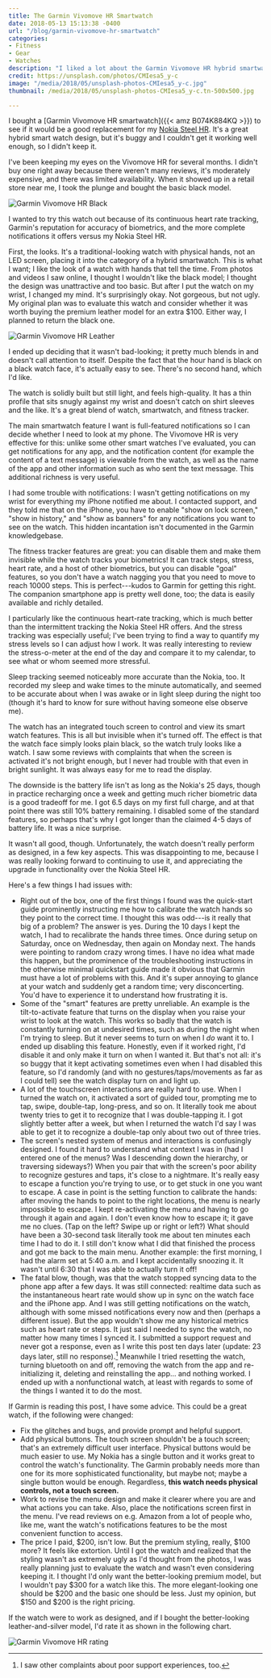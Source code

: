 ```yaml
---
title: The Garmin Vivomove HR Smartwatch
date: 2018-05-13 15:13:38 -0400
url: "/blog/garmin-vivomove-hr-smartwatch"
categories:
- Fitness
- Gear
- Watches
description: "I liked a lot about the Garmin Vivomove HR hybrid smartwatch, but overall it's unsatisfactory."
credit: https://unsplash.com/photos/CMIesa5_y-c
image: "/media/2018/05/unsplash-photos-CMIesa5_y-c.jpg"
thumbnail: /media/2018/05/unsplash-photos-CMIesa5_y-c.tn-500x500.jpg

---
```

I bought a [Garmin Vivomove HR smartwatch]({{< amz B074K884KQ >}}) to see if it
would be a good replacement for my [Nokia Steel HR](/blog/best-fitness-activity-sleep-tracking-watch/). It's a great hybrid smart watch design, but it's buggy and I couldn't get it working well enough, so I didn't keep it.

<!--more-->

I've been keeping my eyes on the Vivomove HR for several months. I didn't buy
one right away because there weren't many reviews, it's moderately expensive,
and there was limited availability. When it showed up in a retail store near me,
I took the plunge and bought the basic black model.

![Garmin Vivomove HR Black](/media/2018/05/garmin-vivomove-hr-black.jpg)

I wanted to try this watch out because of its continuous heart rate tracking,
Garmin's reputation for accuracy of biometrics, and the more complete
notifications it offers versus my Nokia Steel HR.

First, the looks. It's a traditional-looking watch with physical hands, not an
LED screen, placing it into the category of a hybrid smartwatch. This is what I
want; I like the look of a watch with hands that tell the time. From photos and
videos I saw online, I thought I wouldn't like the black model; I thought the
design was unattractive and too basic. But after I put the watch on my wrist, I
changed my mind. It's surprisingly okay. Not gorgeous, but not ugly. My original
plan was to evaluate this watch and consider whether it was worth buying the
premium leather model for an extra $100. Either way, I planned to return the
black one.

![Garmin Vivomove HR Leather](/media/2018/05/garmin-vivomove-hr-leather.jpg)

I ended up deciding that it wasn't bad-looking; it pretty much blends in and
doesn't call attention to itself. Despite the fact that the hour hand is black
on a black watch face, it's actually easy to see. There's no second hand, which
I'd like.

The watch is solidly built but still light, and feels high-quality. It has a
thin profile that sits snugly against my wrist and doesn't catch on shirt
sleeves and the like. It's a great blend of watch, smartwatch, and fitness
tracker.

The main smartwatch feature I want is full-featured notifications so I can
decide whether I need to look at my phone. The Vivomove HR is very effective for
this: unlike some other smart watches I've evaluated, you can get notifications
for any app, and the notification content (for example the content of a text
message) is viewable from the watch, as well as the name of the app and other
information such as who sent the text message. This additional richness is very
useful.

I had some trouble with notifications: I wasn't getting notifications on my
wrist for everything my iPhone notified me about. I contacted support, and they
told me that on the iPhone, you have to enable "show on lock screen," "show in
history," and "show as banners" for any notifications you want to see on the
watch. This hidden incantation isn't documented in the Garmin knowledgebase.

The fitness tracker features are great: you can disable them and make them
invisible while the watch tracks your biometrics! It can track steps, stress,
heart rate, and a host of other biometrics, but you can disable "goal" features,
so you don't have a watch nagging you that you need to move to reach 10000
steps. This is perfect---kudos to Garmin for getting this right. The companion
smartphone app is pretty well done, too; the data is easily available and richly
detailed.

I particularly like the continuous heart-rate tracking, which is much better
than the intermittent tracking the Nokia Steel HR offers. And the stress
tracking was especially useful; I've been trying to find a way to quantify my
stress levels so I can adjust how I work. It was really interesting to review
the stress-o-meter at the end of the day and compare it to my calendar, to see
what or whom seemed more stressful.

Sleep tracking seemed noticeably more accurate than the Nokia, too. It recorded
my sleep and wake times to the minute automatically, and seemed to be accurate
about when I was awake or in light sleep during the night too (though it's hard
to know for sure without having someone else observe me).

The watch has an integrated touch screen to control and view its smart watch
features. This is all but invisible when it's turned off.  The effect is that
the watch face simply looks plain black, so the watch truly looks like a watch.
I saw some reviews with complaints that when the screen is activated it's not
bright enough, but I never had trouble with that even in bright sunlight. It was
always easy for me to read the display.

The downside is the battery life isn't as long as the Nokia's 25 days, though in
practice recharging once a week and getting much richer biometric data is a good
tradeoff for me. I got 6.5 days on my first full charge, and at that point there
was still 10% battery remaining. I disabled some of the standard features, so
perhaps that's why I got longer than the claimed 4-5 days of battery life. It
was a nice surprise.

It wasn't all good, though. Unfortunately, the watch doesn't really perform as
designed, in a few key aspects. This was disappointing to me, because I was
really looking forward to continuing to use it, and appreciating the upgrade in
functionality over the Nokia Steel HR.

Here's a few things I had issues with:

- Right out of the box, one of the first things I found was the quick-start
  guide prominently instructing me how to calibrate the watch hands so they
  point to the correct time. I thought this was odd---is it really that big of a
  problem? The answer is yes. During the 10 days I kept the watch, I had to
  recalibrate the hands three times. Once during setup on Saturday, once on
  Wednesday, then again on Monday next. The hands were pointing to random crazy
  wrong times. I have no idea what made this happen, but the prominence of the
  troubleshooting instructions in the otherwise minimal quickstart guide made it
  obvious that Garmin must have a lot of problems with this. And it's super
  annoying to glance at your watch and suddenly get a random time; very
  disconcerting. You'd have to experience it to understand how frustrating it
  is.
- Some of the "smart" features are pretty unreliable. An example is the
  tilt-to-activate feature that turns on the display when you raise your wrist
  to look at the watch. This works so badly that the watch is constantly turning
  on at undesired times, such as during the night when I'm trying to sleep. But
  it never seems to turn on when I *do* want it to. I ended up disabling this
  feature. Honestly, even if it worked right, I'd disable it and only make it
  turn on when I wanted it. But that's not all: it's so buggy that it kept
  activating sometimes even when I had disabled this feature, so I'd randomly
  (and with no gestures/taps/movements as far as I could tell) see the watch
  display turn on and light up.
- A lot of the touchscreen interactions are really hard to use. When I turned
  the watch on, it activated a sort of guided tour, prompting me to tap, swipe,
  double-tap, long-press, and so on. It literally took me about twenty tries to
  get it to recognize that I was double-tapping it. I got slightly better after
  a week, but when I returned the watch I'd say I was able to get it to
  recognize a double-tap only about two out of three tries.
- The screen's nested system of menus and interactions is confusingly designed.
  I found it hard to understand what context I was in (had I entered one of the
  menus? Was I descending down the hierarchy, or traversing sideways?) When you
  pair that with the screen's poor ability to recognize gestures and taps, it's
  close to a nightmare. It's really easy to escape a function you're trying to
  use, or to get stuck in one you want to escape. A case in point is the setting
  function to calibrate the hands: after moving the hands to point to the right
  locations, the menu is nearly impossible to escape. I kept re-activating the
  menu and having to go through it again and again. I don't even know how to
  escape it; it gave me no clues. (Tap on the left? Swipe up or right or left?)
  What should have been a 30-second task literally took me about ten minutes
  each time I had to do it. I still don't know what I did that finished the
  process and got me back to the main menu. Another example: the first morning,
  I had the alarm set at 5:40 a.m. and I kept accidentally snoozing it. It
  wasn't until 6:30 that I was able to actually turn it off!
- The fatal blow, though, was that the watch stopped syncing data to the phone
  app after a few days. It was still connected: realtime data such as the
  instantaneous heart rate would show up in sync on the watch face and the
  iPhone app. And I was still getting notifications on the watch, although with
  some missed notifications every now and then (perhaps a different issue). But
  the app wouldn't show me any historical metrics such as heart rate or steps.
  It just said I needed to sync the watch, no matter how many times I synced it.
  I submitted a support request and never got a response, even as I write this
  post ten days later (update: 23 days later, still no response).[^support]
  Meanwhile I tried resetting the watch, turning
  bluetooth on and off, removing the watch from the app and re-initializing it,
  deleting and reinstalling the app... and nothing worked. I ended up with a
  nonfunctional watch, at least with regards to some of the things I wanted it
  to do the most.

If Garmin is reading this post, I have some advice. This could be a great watch,
if the following were changed:

- Fix the glitches and bugs, and provide prompt and helpful support.
- Add physical buttons. The touch screen shouldn't be a touch screen; that's an
  extremely difficult user interface. Physical buttons would be much easier to
  use. My Nokia has a single button and it works great to control the watch's
  functionality. The Garmin probably needs more than one for its more
  sophisticated functionality, but maybe not; maybe a single button would be
  enough. Regardless, **this watch needs physical controls, not a touch
  screen.**
- Work to revise the menu design and make it clearer where you are and what
  actions you can take. Also, place the notifications screen first in the menu.
  I've read reviews on e.g. Amazon from a lot of people who, like me,
  want the watch's notifications features to be the most convenient function to
  access.
- The price I paid, $200, isn't low. But the premium styling, really, $100 more?
  It feels like extortion. Until I got the watch and realized that the styling
  wasn't as extremely ugly as I'd thought from the photos, I was really planning
  just to evaluate the watch and wasn't even considering keeping it. I thought
  I'd only want the better-looking premium model, but I wouldn't pay $300 for a
  watch like this. The more elegant-looking one should be $200 and the basic one
  should be less. Just my opinion, but $150 and $200 is the right pricing.

If the watch were to work as designed, and if I bought the better-looking
leather-and-silver model, I'd rate it as shown in the following chart.

![Garmin Vivomove HR rating](/media/2018/05/garmin-vivomove-hr-nokia-steel-withings-ratings.jpg)

[^support]: I saw other complaints about poor support experiences, too.
